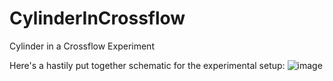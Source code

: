 # CylinderInCrossflow
 Cylinder in a Crossflow Experiment 


Here's a hastily put together schematic for the experimental setup:
![image](https://user-images.githubusercontent.com/34224135/115574593-655fe480-a287-11eb-9741-ad21e01edb1e.png)
